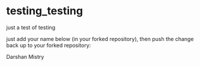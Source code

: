# testing_testing
just a test of testing

just add your name below (in your forked repository), then push the change back up to your forked repository:

Darshan Mistry
